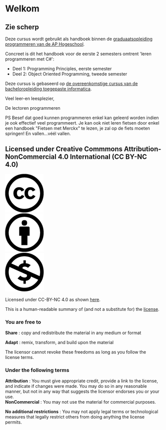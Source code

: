 # Welkom

## Zie scherp

Deze cursus wordt gebruikt als handboek binnen de [graduaatsopleiding programmeren van de AP Hogeschool](https://www.ap.be/graduaat/programmeren).

Concreet is dit het handboek voor de eerste 2 semesters omtrent 'leren programmeren met C\#':

* Deel 1: Programming Principles, eerste semester
* Deel 2: Object Oriented Programming, tweede semester

Deze cursus is gebaseerd op [de overeenkomstige cursus van de bacheloropleiding toegepaste informatica](https://github.com/v-nys/cursusprogrammeren/tree/510d00d79aebbd03a181c553277afa1c8c85916f/apwt.gitbook.io).

Veel leer-en leesplezier,

De lectoren programmeren

PS Besef dat goed kunnen programmeren enkel kan geleerd worden indien je ook effectief veel programmeert. Je kan ook niet leren fietsen door enkel een handboek "Fietsen met Merckx" te lezen, je zal op de fiets moeten springen! En vallen...véél vallen.

## Licensed under Creative Commmons Attribution-NonCommercial 4.0 International \(CC BY-NC 4.0\)

![Licenicon](.gitbook/assets/ccicon.png)  
![Licenicon](.gitbook/assets/ccat.png)  
![Licenicon](.gitbook/assets/ccnc.png)

Licensed under CC-BY-NC 4.0 as shown [here](https://github.com/v-nys/cursusprogrammeren/tree/f9a0784fe8f32fe959f457348870243a0c19bebd/LICENSE.MD).

This is a human-readable summary of \(and not a substitute for\) the [license](https://github.com/v-nys/cursusprogrammeren/tree/f9a0784fe8f32fe959f457348870243a0c19bebd/LICENSE.MD).

### You are free to

**Share** : copy and redistribute the material in any medium or format

**Adapt** : remix, transform, and build upon the material

The licensor cannot revoke these freedoms as long as you follow the license terms.

### Under the following terms

**Attribution** : You must give appropriate credit, provide a link to the license, and indicate if changes were made. You may do so in any reasonable manner, but not in any way that suggests the licensor endorses you or your use.  
**NonCommercial** : You may not use the material for commercial purposes.

**No additional restrictions** : You may not apply legal terms or technological measures that legally restrict others from doing anything the license permits.

